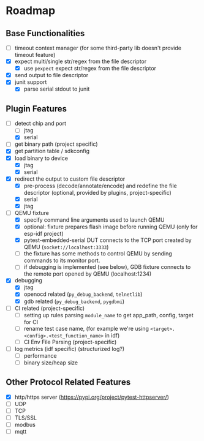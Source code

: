 # Roadmap

## Base Functionalities

- [ ] timeout context manager (for some third-party lib doesn't provide timeout feature)
- [x] expect multi/single str/regex from the file descriptor
  - [x] use `pexpect` expect str/regex from the file descriptor
- [x] send output to file descriptor
- [x] junit support
  - [x] parse serial stdout to junit

## Plugin Features

- [ ] detect chip and port
  - [ ] jtag
  - [x] serial
- [ ] get binary path (project specific)
- [x] get partition table / sdkconfig
- [x] load binary to device
  - [x] jtag
  - [x] serial
- [x] redirect the output to custom file descriptor
  - [x] pre-process (decode/annotate/encode) and redefine the file descriptor (optional, provided by plugins,
    project-specific)
  - [x] serial
  - [x] jtag
- [ ] QEMU fixture
  - [x] specify command line arguments used to launch QEMU
  - [x] optional: fixture prepares flash image before running QEMU (only for esp-idf project)
  - [x] pytest-embedded-serial DUT connects to the TCP port created by QEMU (`socket://localhost:3333`)
  - [ ] the fixture has some methods to control QEMU by sending commands to its monitor port.
  - [ ] if debugging is implemented (see below), GDB fixture connects to the remote port opened by QEMU (localhost:1234)
- [x] debugging
  - [x] jtag
  - [x] openocd related (`py_debug_backend`, `telnetlib`)
  - [x] gdb related (`py_debug_backend`, `pygdbmi`)
- [ ] CI related (project-specific)
  - [ ] setting up rules parsing `module_name` to get app_path, config, target for CI
  - [ ] rename test case name, (for example we're using `<target>.<config>.<test_function_name>` in idf)
  - [ ] CI Env File Parsing (project-specific)
- [ ] log metrics (idf specific) (structurized log?)
  - [ ] performance
  - [ ] binary size/heap size

## Other Protocol Related Features

- [x] http/https server (https://pypi.org/project/pytest-httpserver/)
- [ ] UDP
- [ ] TCP
- [ ] TLS/SSL
- [ ] modbus
- [ ] mqtt
